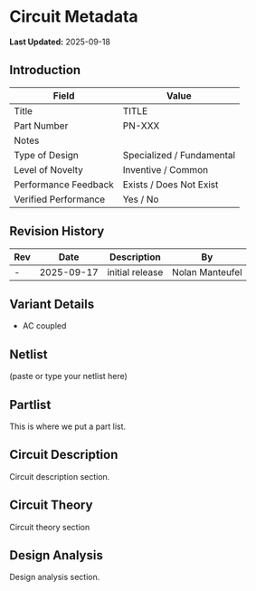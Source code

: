 # Circuit Metadata

**Last Updated:** 2025-09-18

## Introduction

| Field                  | Value                     |
| ---------------------- | ------------------------- |
| Title                  | TITLE |
| Part Number            | PN-XXX |
| Notes                  |  |
| Type of Design         | Specialized / Fundamental |
| Level of Novelty       | Inventive / Common |
| Performance Feedback   | Exists / Does Not Exist |
| Verified Performance   | Yes / No |

## Revision History

| Rev | Date | Description | By |
| --- | ---- | ----------- | -- |
| - | 2025-09-17 | initial release | Nolan Manteufel |

## Variant Details

- AC coupled

## Netlist

(paste or type your netlist here)

## Partlist

This is where we put a part list.

## Circuit Description

Circuit description section.

## Circuit Theory

Circuit theory section

## Design Analysis

Design analysis section.
